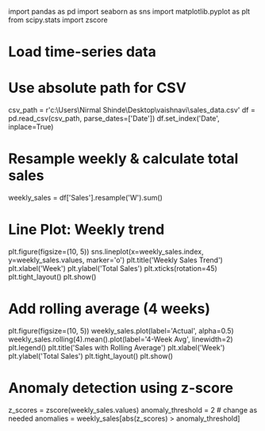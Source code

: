 import pandas as pd
import seaborn as sns
import matplotlib.pyplot as plt
from scipy.stats import zscore

# Load time-series data
# Use absolute path for CSV
csv_path = r'c:\Users\Nirmal Shinde\Desktop\vaishnavi\sales_data.csv'
df = pd.read_csv(csv_path, parse_dates=['Date'])
df.set_index('Date', inplace=True)

# Resample weekly & calculate total sales
weekly_sales = df['Sales'].resample('W').sum()

# Line Plot: Weekly trend
plt.figure(figsize=(10, 5))
sns.lineplot(x=weekly_sales.index, y=weekly_sales.values, marker='o')
plt.title('Weekly Sales Trend')
plt.xlabel('Week')
plt.ylabel('Total Sales')
plt.xticks(rotation=45)
plt.tight_layout()
plt.show()

# Add rolling average (4 weeks)
plt.figure(figsize=(10, 5))
weekly_sales.plot(label='Actual', alpha=0.5)
weekly_sales.rolling(4).mean().plot(label='4-Week Avg', linewidth=2)
plt.legend()
plt.title('Sales with Rolling Average')
plt.xlabel('Week')
plt.ylabel('Total Sales')
plt.tight_layout()
plt.show()

# Anomaly detection using z-score
z_scores = zscore(weekly_sales.values)
anomaly_threshold = 2 # change as needed
anomalies = weekly_sales[abs(z_scores) > anomaly_threshold]
